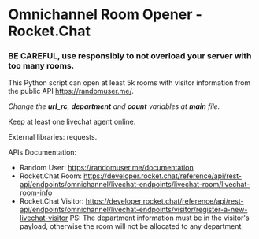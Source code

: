 # Omnichannel Room Opener - Rocket.Chat

### **BE CAREFUL, use responsibly to not overload your server with too many rooms.**

This Python script can open at least 5k rooms with visitor information from the public API https://randomuser.me/.

*Change the **url_rc**, **department** and **count** variables at **main** file.*

Keep at least one livechat agent online.

External libraries: requests.

APIs Documentation: 

- Random User: https://randomuser.me/documentation
- Rocket.Chat Room: https://developer.rocket.chat/reference/api/rest-api/endpoints/omnichannel/livechat-endpoints/livechat-room/livechat-room-info 
- Rocket.Chat Visitor: https://developer.rocket.chat/reference/api/rest-api/endpoints/omnichannel/livechat-endpoints/visitor/register-a-new-livechat-visitor
PS: The department information must be in the visitor's payload, otherwise the room will not be allocated to any department.
